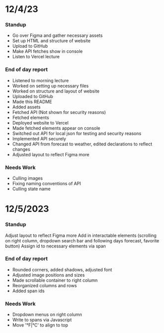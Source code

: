 # 12/4/23

### Standup

* Go over Figma and gather necessary assets
* Set up HTML and structure of website
* Upload to GitHub
* Make API fetches show in console
* Listen to Vercel lecture

### End of day report

* Listened to morning lecture
* Worked on setting up necessary files
* Worked on structure and layout of website
* Uploaded to GitHub
* Made this README
* Added assets
* Fetched API (Not shown for security reasons)
* Fetched elements
* Deployed website to Vercel
* Made fetched elements appear on console
* Switched out API for local json for testing and security reasons
* Implemented API securely
* Changed API from forecast to weather, edited declarations to reflect changes
* Adjusted layout to reflect Figma more

### Needs Work

* Culling images
* Fixing naming conventions of API
* Culling state name

#

# 12/5/2023

### Standup
Adjust layout to reflect Figma more
Add in interactable elements (scrolling on right column, dropdown search bar and following days forecast, favorite button)
Assign id to necessary elements via span

### End of day report
* Rounded corners, added shadows, adjusted font
* Adjusted image positions and sizes
* Made scrollable container to right column
* Reorganized columns and rows
* Added span ids

### Needs Work

* Dropdown menus on right column
* Write to spans via Javascript
* Move '°F|°C' to align to top